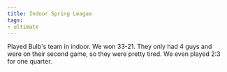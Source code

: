 ```yaml
---
title: Indoor Spring League
tags:
- ultimate
---
```


Played Bulb's team in indoor. We won 33-21. They only had 4 guys and were on their second game, so they were pretty tired. We even played 2:3 for one quarter. 
